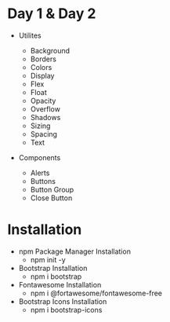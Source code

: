 # Day 1 & Day 2
* Utilites
    * Background
    * Borders
    * Colors
    * Display
    * Flex
    * Float
    * Opacity
    * Overflow
    * Shadows
    * Sizing
    * Spacing
    * Text

* Components
    * Alerts
    * Buttons
    * Button Group
    * Close Button
# Installation
* npm Package Manager Installation
    * npm init -y
* Bootstrap Installation
    * npm i bootstrap
* Fontawesome Installation
    * npm i @fortawesome/fontawesome-free
* Bootstrap Icons Installation
    * npm i bootstrap-icons